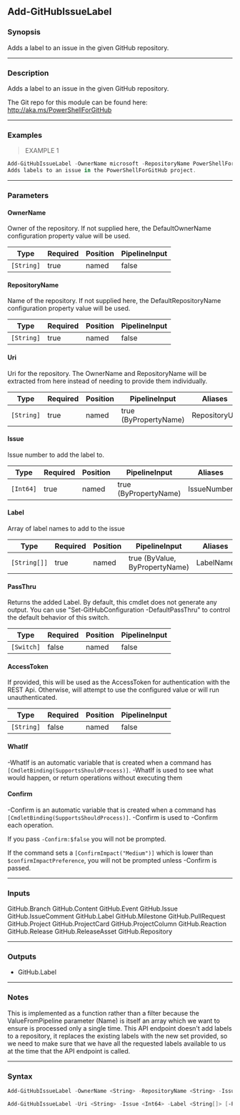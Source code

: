 Add-GitHubIssueLabel
--------------------

### Synopsis
Adds a label to an issue in the given GitHub repository.

---

### Description

Adds a label to an issue in the given GitHub repository.

The Git repo for this module can be found here: http://aka.ms/PowerShellForGitHub

---

### Examples
> EXAMPLE 1

```PowerShell
Add-GitHubIssueLabel -OwnerName microsoft -RepositoryName PowerShellForGitHub -Issue 1 -Label $labels
Adds labels to an issue in the PowerShellForGitHub project.
```

---

### Parameters
#### **OwnerName**
Owner of the repository.
If not supplied here, the DefaultOwnerName configuration property value will be used.

|Type      |Required|Position|PipelineInput|
|----------|--------|--------|-------------|
|`[String]`|true    |named   |false        |

#### **RepositoryName**
Name of the repository.
If not supplied here, the DefaultRepositoryName configuration property value will be used.

|Type      |Required|Position|PipelineInput|
|----------|--------|--------|-------------|
|`[String]`|true    |named   |false        |

#### **Uri**
Uri for the repository.
The OwnerName and RepositoryName will be extracted from here instead of needing to provide
them individually.

|Type      |Required|Position|PipelineInput        |Aliases      |
|----------|--------|--------|---------------------|-------------|
|`[String]`|true    |named   |true (ByPropertyName)|RepositoryUrl|

#### **Issue**
Issue number to add the label to.

|Type     |Required|Position|PipelineInput        |Aliases    |
|---------|--------|--------|---------------------|-----------|
|`[Int64]`|true    |named   |true (ByPropertyName)|IssueNumber|

#### **Label**
Array of label names to add to the issue

|Type        |Required|Position|PipelineInput                 |Aliases  |
|------------|--------|--------|------------------------------|---------|
|`[String[]]`|true    |named   |true (ByValue, ByPropertyName)|LabelName|

#### **PassThru**
Returns the added Label.  By default, this cmdlet does not generate any output.
You can use "Set-GitHubConfiguration -DefaultPassThru" to control the default behavior
of this switch.

|Type      |Required|Position|PipelineInput|
|----------|--------|--------|-------------|
|`[Switch]`|false   |named   |false        |

#### **AccessToken**
If provided, this will be used as the AccessToken for authentication with the
REST Api.  Otherwise, will attempt to use the configured value or will run unauthenticated.

|Type      |Required|Position|PipelineInput|
|----------|--------|--------|-------------|
|`[String]`|false   |named   |false        |

#### **WhatIf**
-WhatIf is an automatic variable that is created when a command has ```[CmdletBinding(SupportsShouldProcess)]```.
-WhatIf is used to see what would happen, or return operations without executing them
#### **Confirm**
-Confirm is an automatic variable that is created when a command has ```[CmdletBinding(SupportsShouldProcess)]```.
-Confirm is used to -Confirm each operation.

If you pass ```-Confirm:$false``` you will not be prompted.

If the command sets a ```[ConfirmImpact("Medium")]``` which is lower than ```$confirmImpactPreference```, you will not be prompted unless -Confirm is passed.

---

### Inputs
GitHub.Branch
GitHub.Content
GitHub.Event
GitHub.Issue
GitHub.IssueComment
GitHub.Label
GitHub.Milestone
GitHub.PullRequest
GitHub.Project
GitHub.ProjectCard
GitHub.ProjectColumn
GitHub.Reaction
GitHub.Release
GitHub.ReleaseAsset
GitHub.Repository

---

### Outputs
* GitHub.Label

---

### Notes
This is implemented as a function rather than a filter because the ValueFromPipeline
parameter (Name) is itself an array which we want to ensure is processed only a single time.
This API endpoint doesn't add labels to a repository, it replaces the existing labels with
the new set provided, so we need to make sure that we have all the requested labels available
to us at the time that the API endpoint is called.

---

### Syntax
```PowerShell
Add-GitHubIssueLabel -OwnerName <String> -RepositoryName <String> -Issue <Int64> -Label <String[]> [-PassThru] [-AccessToken <String>] [-WhatIf] [-Confirm] [<CommonParameters>]
```
```PowerShell
Add-GitHubIssueLabel -Uri <String> -Issue <Int64> -Label <String[]> [-PassThru] [-AccessToken <String>] [-WhatIf] [-Confirm] [<CommonParameters>]
```
